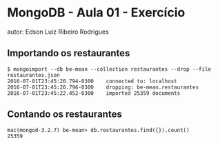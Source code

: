 # MongoDB - Aula 01 - Exercício
autor: Edson Luiz Ribeiro Rodrigues

## Importando os restaurantes

```
$ mongoimport --db be-mean --collection restaurantes --drop --file restaurantes.json
2016-07-01T23:45:20.794-0300	connected to: localhost
2016-07-01T23:45:20.796-0300	dropping: be-mean.restaurantes
2016-07-01T23:45:22.452-0300	imported 25359 documents
```

## Contando os restaurantes

```
mac(mongod-3.2.7) be-mean> db.restaurantes.find({}).count()
25359
```
